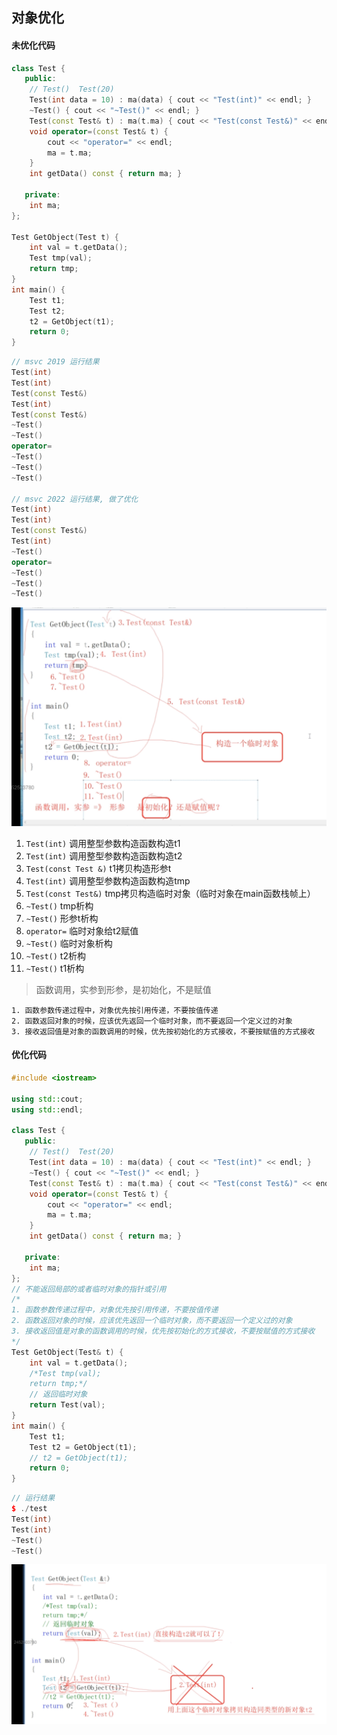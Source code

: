 ## 对象优化
#### 未优化代码
```cpp
class Test {
   public:
    // Test()  Test(20)
    Test(int data = 10) : ma(data) { cout << "Test(int)" << endl; }
    ~Test() { cout << "~Test()" << endl; }
    Test(const Test& t) : ma(t.ma) { cout << "Test(const Test&)" << endl; }
    void operator=(const Test& t) {
        cout << "operator=" << endl;
        ma = t.ma;
    }
    int getData() const { return ma; }

   private:
    int ma;
};

Test GetObject(Test t) {
    int val = t.getData();
    Test tmp(val);
    return tmp;
}
int main() {
    Test t1;
    Test t2;
    t2 = GetObject(t1);
    return 0;
}
```
```cpp
// msvc 2019 运行结果
Test(int)
Test(int)
Test(const Test&)
Test(int)
Test(const Test&)
~Test()
~Test()
operator=
~Test()
~Test()
~Test()

// msvc 2022 运行结果, 做了优化
Test(int)
Test(int)
Test(const Test&)
Test(int)
~Test()
operator=
~Test()
~Test()
~Test()
```

![函数调用中的对象](函数调用中的对象.png "函数调用中的对象")

1. ```Test(int)``` 调用整型参数构造函数构造t1
2. ```Test(int)``` 调用整型参数构造函数构造t2
3. ```Test(const Test &)``` t1拷贝构造形参t
4. ```Test(int)``` 调用整型参数构造函数构造tmp
5. ```Test(const Test&)``` tmp拷贝构造临时对象（临时对象在main函数栈帧上）
6. ```~Test()``` tmp析构
7. ```~Test()``` 形参t析构
8. ```operator=``` 临时对象给t2赋值
9. ```~Test()``` 临时对象析构
10. ```~Test()``` t2析构
11. ```~Test()``` t1析构

> 函数调用，实参到形参，是初始化，不是赋值

```
1. 函数参数传递过程中，对象优先按引用传递，不要按值传递
2. 函数返回对象的时候，应该优先返回一个临时对象，而不要返回一个定义过的对象
3. 接收返回值是对象的函数调用的时候，优先按初始化的方式接收，不要按赋值的方式接收
```
#### 优化代码
```cpp
#include <iostream>

using std::cout;
using std::endl;

class Test {
   public:
    // Test()  Test(20)
    Test(int data = 10) : ma(data) { cout << "Test(int)" << endl; }
    ~Test() { cout << "~Test()" << endl; }
    Test(const Test& t) : ma(t.ma) { cout << "Test(const Test&)" << endl; }
    void operator=(const Test& t) {
        cout << "operator=" << endl;
        ma = t.ma;
    }
    int getData() const { return ma; }

   private:
    int ma;
};
// 不能返回局部的或者临时对象的指针或引用
/*
1. 函数参数传递过程中，对象优先按引用传递，不要按值传递
2. 函数返回对象的时候，应该优先返回一个临时对象，而不要返回一个定义过的对象
3. 接收返回值是对象的函数调用的时候，优先按初始化的方式接收，不要按赋值的方式接收
*/
Test GetObject(Test& t) {
    int val = t.getData();
    /*Test tmp(val);
    return tmp;*/
    // 返回临时对象
    return Test(val);
}
int main() {
    Test t1;
    Test t2 = GetObject(t1);
    // t2 = GetObject(t1);
    return 0;
}
```
```cpp
// 运行结果
$ ./test
Test(int)
Test(int)
~Test()
~Test()
```
![优化](优化.png "优化")